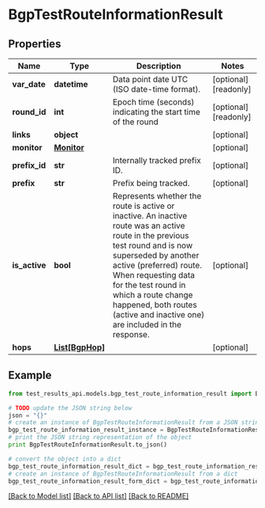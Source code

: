 # BgpTestRouteInformationResult


## Properties
Name | Type | Description | Notes
------------ | ------------- | ------------- | -------------
**var_date** | **datetime** | Data point date UTC (ISO date-time format). | [optional] [readonly] 
**round_id** | **int** | Epoch time (seconds) indicating the start time of the round | [optional] [readonly] 
**links** | **object** |  | [optional] 
**monitor** | [**Monitor**](Monitor.md) |  | [optional] 
**prefix_id** | **str** | Internally tracked prefix ID. | [optional] 
**prefix** | **str** | Prefix being tracked. | [optional] 
**is_active** | **bool** | Represents whether the route is active or inactive. An inactive route was an active route in the previous test round and is now superseded by another active (preferred) route. When requesting data for the test round in which a route change happened, both routes (active and inactive one) are included in the response. | [optional] 
**hops** | [**List[BgpHop]**](BgpHop.md) |  | [optional] 

## Example

```python
from test_results_api.models.bgp_test_route_information_result import BgpTestRouteInformationResult

# TODO update the JSON string below
json = "{}"
# create an instance of BgpTestRouteInformationResult from a JSON string
bgp_test_route_information_result_instance = BgpTestRouteInformationResult.from_json(json)
# print the JSON string representation of the object
print BgpTestRouteInformationResult.to_json()

# convert the object into a dict
bgp_test_route_information_result_dict = bgp_test_route_information_result_instance.to_dict()
# create an instance of BgpTestRouteInformationResult from a dict
bgp_test_route_information_result_form_dict = bgp_test_route_information_result.from_dict(bgp_test_route_information_result_dict)
```
[[Back to Model list]](../README.md#documentation-for-models) [[Back to API list]](../README.md#documentation-for-api-endpoints) [[Back to README]](../README.md)



